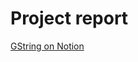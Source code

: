 # Project report

[GString on Notion](https://sky-curtain-042.notion.site/GString-2ee37f8b09de4014affb561cbe2979af?pvs=4)
